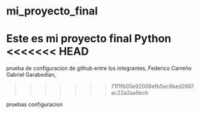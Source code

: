 # mi_proyecto_final
Este es mi proyecto final Python
<<<<<<< HEAD
=======


prueba de configuracion de github entre los integrantes, Federico Carreño
Gabriel Garabedian,
>>>>>>> 71f1fb05e92009efb5ec6bed2661ac22a2aa8ecb

pruebas configuracion